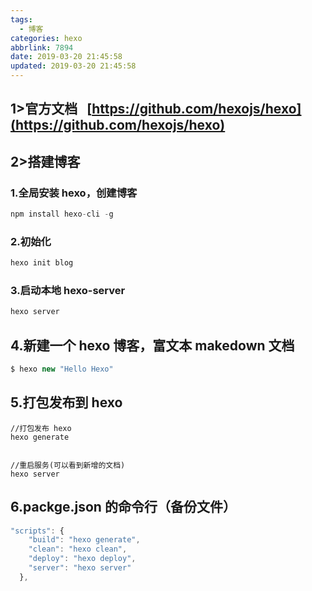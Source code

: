```yaml
---
tags:
  - 博客
categories: hexo
abbrlink: 7894
date: 2019-03-20 21:45:58
updated: 2019-03-20 21:45:58
---
```


## 1>官方文档   [https://github.com/hexojs/hexo](https://github.com/hexojs/hexo)

## 2>搭建博客

### 1.全局安装 hexo，创建博客

```javascript
npm install hexo-cli -g
```

### 2.初始化

```javascript
hexo init blog
```

### 3.启动本地 hexo-server

```javascript
hexo server
```

## 4.新建一个 hexo 博客，富文本 makedown 文档

```javascript
$ hexo new "Hello Hexo"
```

## 5.打包发布到 hexo

```
//打包发布 hexo
hexo generate


//重启服务(可以看到新增的文档)
hexo server

```

## 6.packge.json 的命令行（备份文件）

```javascript
"scripts": {
    "build": "hexo generate",
    "clean": "hexo clean",
    "deploy": "hexo deploy",
    "server": "hexo server"
  },
```
